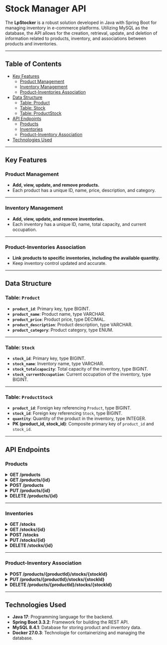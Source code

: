 # Stock Manager API

The **LpStocker** is a robust solution developed in Java with Spring Boot for managing inventory in e-commerce platforms. Utilizing MySQL as the database, the API allows for the creation, retrieval, update, and deletion of information related to products, inventory, and associations between products and inventories.

---

## Table of Contents

- [Key Features](#key-features)
  - [Product Management](#product-management)
  - [Inventory Management](#inventory-management)
  - [Product-Inventories Association](#product-inventories-association)
- [Data Structure](#data-structure)
  - [Table: Product](#table-product)
  - [Table: Stock](#table-stock)
  - [Table: ProductStock](#table-productstock)
- [API Endpoints](#api-endpoints)
  - [Products](#products)
  - [Inventories](#inventories)
  - [Product-Inventory Association](#product-inventory-association)
- [Technologies Used](#technologies-used)

---

## Key Features

### Product Management

- **Add, view, update, and remove products.**
- Each product has a unique ID, name, price, description, and category.

---

### Inventory Management

- **Add, view, update, and remove inventories.**
- Each inventory has a unique ID, name, total capacity, and current occupation.

---

### Product-Inventories Association

- **Link products to specific inventories, including the available quantity.**
- Keep inventory control updated and accurate.

---

## Data Structure

### Table: `Product`

- **`product_id`**: Primary key, type BIGINT.
- **`product_name`**: Product name, type VARCHAR.
- **`product_price`**: Product price, type DECIMAL.
- **`product_description`**: Product description, type VARCHAR.
- **`product_category`**: Product category, type ENUM.

---

### Table: `Stock`

- **`stock_id`**: Primary key, type BIGINT.
- **`stock_name`**: Inventory name, type VARCHAR.
- **`stock_totalcapacity`**: Total capacity of the inventory, type BIGINT.
- **`stock_currentOccupation`**: Current occupation of the inventory, type BIGINT.

---

### Table: `ProductStock`

- **`product_id`**: Foreign key referencing `Product`, type BIGINT.
- **`stock_id`**: Foreign key referencing `Stock`, type BIGINT.
- **`quantity`**: Quantity of the product in the inventory, type INTEGER.
- **PK (product_id, stock_id)**: Composite primary key of `product_id` and `stock_id`.

---

## API Endpoints

### Products

<details>
<summary><strong>GET /products</strong></summary>

- **Response:**
    ```json
    [
      {
        "product_id": 1,
        "product_name": "Example Product",
        "product_price": 19.99,
        "product_description": "Description of the product.",
        "product_category": "Electronics"
      }
    ]
    ```

- **Possible Errors:**
  - **401 Unauthorized**
    - **Response:**
      ```json
      {
        "code": 401,
        "message": "Unauthorized access."
      }
      ```
  - **500 Internal Server Error**
    - **Response:**
      ```json
      {
        "code": 500,
        "message": "Internal server error."
      }
      ```
</details>

<details>
<summary><strong>GET /products/{id}</strong></summary>

- **Response:**
    ```json
    {
      "product_id": 1,
      "product_name": "Example Product",
      "product_price": 19.99,
      "product_description": "Description of the product.",
      "product_category": "Electronics"
    }
    ```

- **Possible Errors:**
  - **401 Unauthorized**
    - **Response:**
      ```json
      {
        "code": 401,
        "message": "Unauthorized access."
      }
      ```
  - **404 Not Found**
    - **Response:**
      ```json
      {
        "code": 404,
        "message": "Product not found."
      }
      ```
</details>

<details>
<summary><strong>POST /products</strong></summary>

- **Request Body:**
    ```json
    {
      "product_name": "New Product",
      "product_price": 29.99,
      "product_description": "Description of the new product.",
      "product_category": "Books"
    }
    ```

- **Possible Responses:**
  - **201 Created**
    - **Response:**
      ```json
      {
        "code": 201,
        "message": "Product created successfully."
      }
      ```
  - **400 Bad Request**
    - **Response:**
      ```json
      {
        "code": 400,
        "message": "Invalid request data."
      }
      ```
  - **401 Unauthorized**
    - **Response:**
      ```json
      {
        "code": 401,
        "message": "Unauthorized access."
      }
      ```
</details>

<details>
<summary><strong>PUT /products/{id}</strong></summary>

- **Request Body:**
    ```json
    {
      "product_name": "Updated Product",
      "product_price": 24.99,
      "product_description": "Updated description of the product.",
      "product_category": "Home Appliances"
    }
    ```

- **Possible Errors:**
  - **401 Unauthorized**
    - **Response:**
      ```json
      {
        "code": 401,
        "message": "Unauthorized access."
      }
      ```
  - **404 Not Found**
    - **Response:**
      ```json
      {
        "code": 404,
        "message": "Product not found."
      }
      ```
  - **400 Bad Request**
    - **Response:**
      ```json
      {
        "code": 400,
        "message": "Invalid request data."
      }
      ```
</details>

<details>
<summary><strong>DELETE /products/{id}</strong></summary>

- **Response:**
    ```json
    {
      "message": "Product deleted successfully."
    }
    ```

- **Possible Errors:**
  - **401 Unauthorized**
    - **Response:**
      ```json
      {
        "code": 401,
        "message": "Unauthorized access."
      }
      ```
  - **404 Not Found**
    - **Response:**
      ```json
      {
        "code": 404,
        "message": "Product not found."
      }
      ```
</details>

---

### Inventories

<details>
<summary><strong>GET /stocks</strong></summary>

- **Response:**
    ```json
    [
      {
        "stock_id": 1,
        "stock_name": "Main Warehouse",
        "stock_totalcapacity": 1000,
        "stock_currentOccupation": 250
      }
    ]
    ```

- **Possible Errors:**
  - **401 Unauthorized**
    - **Response:**
      ```json
      {
        "code": 401,
        "message": "Unauthorized access."
      }
      ```
</details>

<details>
<summary><strong>GET /stocks/{id}</strong></summary>

- **Response:**
    ```json
    {
      "stock_id": 1,
      "stock_name": "Main Warehouse",
      "stock_totalcapacity": 1000,
      "stock_currentOccupation": 250
    }
    ```

- **Possible Errors:**
  - **401 Unauthorized**
    - **Response:**
      ```json
      {
        "code": 401,
        "message": "Unauthorized access."
      }
      ```
  - **404 Not Found**
    - **Response:**
      ```json
      {
        "code": 404,
        "message": "Inventory not found."
      }
      ```
</details>

<details>
<summary><strong>POST /stocks</strong></summary>

- **Request Body:**
    ```json
    {
      "stock_name": "New Warehouse",
      "stock_totalcapacity": 1500,
      "stock_currentOccupation": 0
    }
    ```

- **Possible Responses:**
  - **201 Created**
    - **Response:**
      ```json
      {
        "code": 201,
        "message": "Inventory created successfully."
      }
      ```
  - **400 Bad Request**
    - **Response:**
      ```json
      {
        "code": 400,
        "message": "Invalid request data."
      }
      ```
  - **401 Unauthorized**
    - **Response:**
      ```json
      {
        "code": 401,
        "message": "Unauthorized access."
      }
      ```
</details>

<details>
<summary><strong>PUT /stocks/{id}</strong></summary>

- **Request Body:**
    ```json
    {
      "stock_name": "Updated Warehouse",
      "stock_totalcapacity": 1200,
      "stock_currentOccupation": 300
    }
    ```

- **Possible Errors:**
  - **401 Unauthorized**
    - **Response:**
      ```json
      {
        "code": 401,
        "message": "Unauthorized access."
      }
      ```
  - **404 Not Found**
    - **Response:**
      ```json
      {
        "code": 404,
        "message": "Inventory not found."
      }
      ```
  - **400 Bad Request**
    - **Response:**
      ```json
      {
        "code": 400,
        "message": "Invalid request data."
      }
      ```
</details>

<details>
<summary><strong>DELETE /stocks/{id}</strong></summary>

- **Response:**
    ```json
    {
      "message": "Inventory deleted successfully."
    }
    ```

- **Possible Errors:**
  - **401 Unauthorized**
    - **Response:**
      ```json
      {
        "code": 401,
        "message": "Unauthorized access."
      }
      ```
  - **404 Not Found**
    - **Response:**
      ```json
      {
        "code": 404,
        "message": "Inventory not found."
      }
      ```
</details>

---

### Product-Inventory Association

<details>
<summary><strong>POST /products/{productId}/stocks/{stockId}</strong></summary>

- **Request Body:**
    ```json
    {
      "quantity": 50
    }
    ```

- **Possible Responses:**
  - **201 Created**
    - **Response:**
      ```json
      {
        "code": 201,
        "message": "Product-stock association created successfully."
      }
      ```
  - **400 Bad Request**
    - **Response:**
      ```json
      {
        "code": 400,
        "message": "Invalid request data."
      }
      ```
  - **401 Unauthorized**
    - **Response:**
      ```json
      {
        "code": 401,
        "message": "Unauthorized access."
      }
      ```
  - **404 Not Found**
    - **Response:**
      ```json
      {
        "code": 404,
        "message": "Product or inventory not found."
      }
      ```
</details>

<details>
<summary><strong>PUT /products/{productId}/stocks/{stockId}</strong></summary>

- **Request Body:**
    ```json
    {
      "quantity": 75
    }
    ```

- **Possible Errors:**
  - **401 Unauthorized**
    - **Response:**
      ```json
      {
        "code": 401,
        "message": "Unauthorized access."
      }
      ```
  - **404 Not Found**
    - **Response:**
      ```json
      {
        "code": 404,
        "message": "Product or inventory not found."
      }
      ```
  - **400 Bad Request**
    - **Response:**
      ```json
      {
        "code": 400,
        "message": "Invalid request data."
      }
      ```
</details>

<details>
<summary><strong>DELETE /products/{productId}/stocks/{stockId}</strong></summary>

- **Response:**
    ```json
    {
      "message": "Product-stock association deleted successfully."
    }
    ```

- **Possible Errors:**
  - **401 Unauthorized**
    - **Response:**
      ```json
      {
        "code": 401,
        "message": "Unauthorized access."
      }
      ```
  - **404 Not Found**
    - **Response:**
      ```json
      {
        "code": 404,
        "message": "Product or inventory not found."
      }
      ```
</details>

---

## Technologies Used

- **Java 17**: Programming language for the backend.
- **Spring Boot 3.3.2**: Framework for building the REST API.
- **MySQL 8.4.1**: Database for storing product and inventory data.
- **Docker 27.0.3**: Technologie for containerizing and managing the database.
